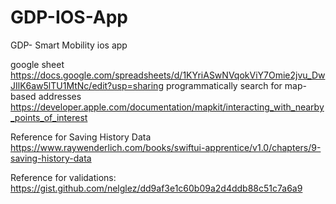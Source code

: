 # GDP-IOS-App
GDP- Smart Mobility ios app

google sheet  https://docs.google.com/spreadsheets/d/1KYriASwNVqokViY7Omie2jvu_DwJIlK6aw5lTU1MtNc/edit?usp=sharing
programmatically search for map-based addresses  https://developer.apple.com/documentation/mapkit/interacting_with_nearby_points_of_interest


Reference for Saving History Data  https://www.raywenderlich.com/books/swiftui-apprentice/v1.0/chapters/9-saving-history-data

Reference for validations:  https://gist.github.com/nelglez/dd9af3e1c60b09a2d4ddb88c51c7a6a9
